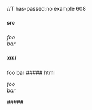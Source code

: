 //T has-passed:no
example 608
##### src
*foo\
bar*
##### xml
<?xml version="1.0" encoding="UTF-8"?>
<!DOCTYPE document SYSTEM "CommonMark.dtd">
<document xmlns="http://commonmark.org/xml/1.0">
  <paragraph>
    <emph>
      <text>foo</text>
      <linebreak />
      <text>bar</text>
    </emph>
  </paragraph>
</document>
##### html
<p><em>foo<br />
bar</em></p>
#####
